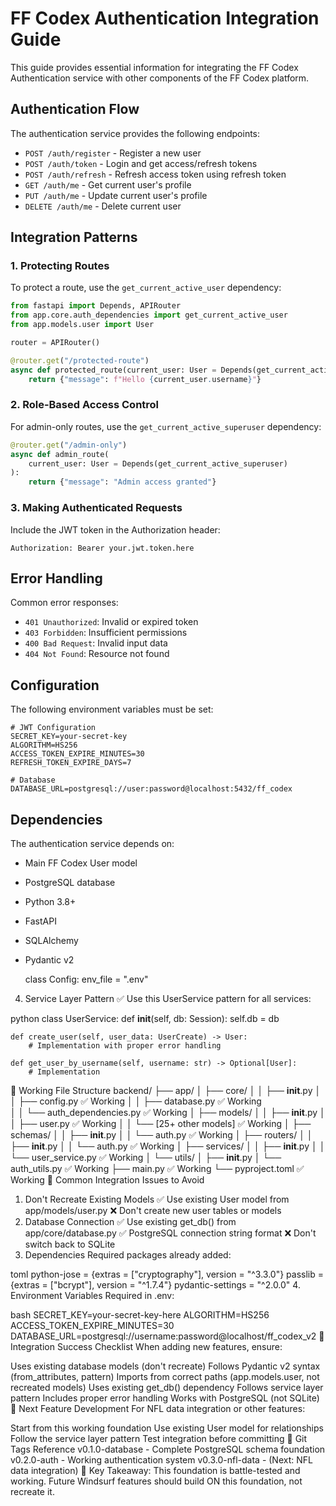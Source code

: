 # FF Codex Authentication Integration Guide

This guide provides essential information for integrating the FF Codex Authentication service with other components of the FF Codex platform.

## Authentication Flow

The authentication service provides the following endpoints:

- `POST /auth/register` - Register a new user
- `POST /auth/token` - Login and get access/refresh tokens
- `POST /auth/refresh` - Refresh access token using refresh token
- `GET /auth/me` - Get current user's profile
- `PUT /auth/me` - Update current user's profile
- `DELETE /auth/me` - Delete current user

## Integration Patterns

### 1. Protecting Routes

To protect a route, use the `get_current_active_user` dependency:

```python
from fastapi import Depends, APIRouter
from app.core.auth_dependencies import get_current_active_user
from app.models.user import User

router = APIRouter()

@router.get("/protected-route")
async def protected_route(current_user: User = Depends(get_current_active_user)):
    return {"message": f"Hello {current_user.username}"}
```

### 2. Role-Based Access Control

For admin-only routes, use the `get_current_active_superuser` dependency:

```python
@router.get("/admin-only")
async def admin_route(
    current_user: User = Depends(get_current_active_superuser)
):
    return {"message": "Admin access granted"}
```

### 3. Making Authenticated Requests

Include the JWT token in the Authorization header:
```
Authorization: Bearer your.jwt.token.here
```

## Error Handling

Common error responses:

- `401 Unauthorized`: Invalid or expired token
- `403 Forbidden`: Insufficient permissions
- `400 Bad Request`: Invalid input data
- `404 Not Found`: Resource not found

## Configuration

The following environment variables must be set:

```env
# JWT Configuration
SECRET_KEY=your-secret-key
ALGORITHM=HS256
ACCESS_TOKEN_EXPIRE_MINUTES=30
REFRESH_TOKEN_EXPIRE_DAYS=7

# Database
DATABASE_URL=postgresql://user:password@localhost:5432/ff_codex
```

## Dependencies

The authentication service depends on:

- Main FF Codex User model
- PostgreSQL database
- Python 3.8+
- FastAPI
- SQLAlchemy
- Pydantic v2
    
    class Config:
        env_file = ".env"
4. Service Layer Pattern
✅ Use this UserService pattern for all services:

python
class UserService:
    def __init__(self, db: Session):
        self.db = db
    
    def create_user(self, user_data: UserCreate) -> User:
        # Implementation with proper error handling
    
    def get_user_by_username(self, username: str) -> Optional[User]:
        # Implementation
📁 Working File Structure
backend/
├── app/
│   ├── core/
│   │   ├── __init__.py
│   │   ├── config.py              ✅ Working
│   │   ├── database.py            ✅ Working  
│   │   └── auth_dependencies.py   ✅ Working
│   ├── models/
│   │   ├── __init__.py
│   │   ├── user.py               ✅ Working
│   │   └── [25+ other models]    ✅ Working
│   ├── schemas/
│   │   ├── __init__.py
│   │   └── auth.py               ✅ Working
│   ├── routers/
│   │   ├── __init__.py
│   │   └── auth.py               ✅ Working
│   ├── services/
│   │   ├── __init__.py
│   │   └── user_service.py       ✅ Working
│   └── utils/
│       ├── __init__.py
│       └── auth_utils.py         ✅ Working
├── main.py                       ✅ Working
└── pyproject.toml               ✅ Working
🚨 Common Integration Issues to Avoid
1. Don't Recreate Existing Models
✅ Use existing User model from app/models/user.py
❌ Don't create new user tables or models
2. Database Connection
✅ Use existing get_db() from app/core/database.py
✅ PostgreSQL connection string format
❌ Don't switch back to SQLite
3. Dependencies
Required packages already added:

toml
python-jose = {extras = ["cryptography"], version = "^3.3.0"}
passlib = {extras = ["bcrypt"], version = "^1.7.4"}
pydantic-settings = "^2.0.0"
4. Environment Variables
Required in .env:

bash
SECRET_KEY=your-secret-key-here
ALGORITHM=HS256
ACCESS_TOKEN_EXPIRE_MINUTES=30
DATABASE_URL=postgresql://username:password@localhost/ff_codex_v2
🎯 Integration Success Checklist
When adding new features, ensure:

 Uses existing database models (don't recreate)
 Follows Pydantic v2 syntax (from_attributes, pattern)
 Imports from correct paths (app.models.user, not recreated models)
 Uses existing get_db() dependency
 Follows service layer pattern
 Includes proper error handling
 Works with PostgreSQL (not SQLite)
🚀 Next Feature Development
For NFL data integration or other features:

Start from this working foundation
Use existing User model for relationships
Follow the service layer pattern
Test integration before committing
📝 Git Tags Reference
v0.1.0-database - Complete PostgreSQL schema foundation
v0.2.0-auth - Working authentication system
v0.3.0-nfl-data - (Next: NFL data integration)
🎯 Key Takeaway: This foundation is battle-tested and working. Future Windsurf features should build ON this foundation, not recreate it.


